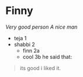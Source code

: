 # Finny
*Very good person*
*A nice man*
* teja 1
* shabbi 2
  * finn 2a
  * cool 3b
he said that:
> its good
> i liked it.
